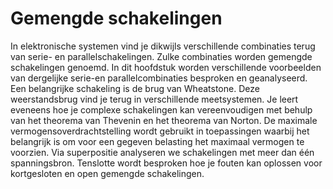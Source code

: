 # Gemengde schakelingen

In elektronische systemen vind je dikwijls verschillende combinaties terug van serie- en parallelschakelingen. Zulke combinaties worden gemengde schakelingen genoemd. In dit hoofdstuk worden verschillende voorbeelden van dergelijke serie-en parallelcombinaties besproken en geanalyseerd. Een belangrijke schakeling is de brug van Wheatstone. Deze weerstandsbrug vind je terug in verschillende meetsystemen. Je leert eveneens hoe je complexe schakelingen kan vereenvoudigen met behulp van het theorema van Thevenin en het theorema van Norton. De maximale vermogensoverdrachtstelling wordt gebruikt in toepassingen waarbij het belangrijk is om voor een gegeven belasting het maximaal vermogen te voorzien. Via superpositie analyseren we schakelingen met meer dan één spanningsbron. Tenslotte wordt besproken hoe je fouten kan oplossen voor kortgesloten en open gemengde schakelingen.

